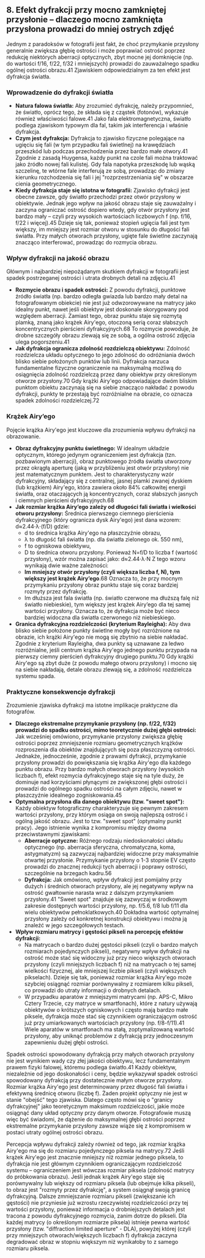 ## **8\. Efekt dyfrakcji przy mocno zamkniętej przysłonie – dlaczego mocno zamknięta przysłona prowadzi do mniej ostrych zdjęć**

Jednym z paradoksów w fotografii jest fakt, że choć przymykanie przysłony generalnie zwiększa głębię ostrości i może poprawiać ostrość poprzez redukcję niektórych aberracji optycznych, zbyt mocne jej domknięcie (np. do wartości f/16, f/22, f/32 i mniejszych) prowadzi do zauważalnego spadku ogólnej ostrości obrazu.41 Zjawiskiem odpowiedzialnym za ten efekt jest dyfrakcja światła.

### **Wprowadzenie do dyfrakcji światła**

* **Natura falowa światła:** Aby zrozumieć dyfrakcję, należy przypomnieć, że światło, oprócz tego, że składa się z cząstek (fotonów), wykazuje również właściwości falowe.41 Jako fala elektromagnetyczna, światło podlega zjawiskom typowym dla fal, takim jak interferencja i właśnie dyfrakcja.  
* **Czym jest dyfrakcja:** Dyfrakcja to zjawisko fizyczne polegające na ugięciu się fali (w tym przypadku fali świetlnej) na krawędziach przeszkód lub podczas przechodzenia przez bardzo małe otwory.41 Zgodnie z zasadą Huygensa, każdy punkt na czole fali można traktować jako źródło nowej fali kulistej. Gdy fala napotyka przeszkodę lub wąską szczelinę, te wtórne fale interferują ze sobą, prowadząc do zmiany kierunku rozchodzenia się fali i jej "rozprzestrzeniania się" w obszarze cienia geometrycznego.  
* **Kiedy dyfrakcja staje się istotna w fotografii:** Zjawisko dyfrakcji jest obecne zawsze, gdy światło przechodzi przez otwór przysłony w obiektywie. Jednak jego wpływ na jakość obrazu staje się zauważalny i zaczyna ograniczać ostrość dopiero wtedy, gdy otwór przysłony jest bardzo mały – czyli przy wysokich wartościach liczbowych f (np. f/16, f/22 i więcej).45 Dzieje się tak, ponieważ stopień ugięcia fali jest tym większy, im mniejszy jest rozmiar otworu w stosunku do długości fali światła. Przy małych otworach przysłony, ugięte fale świetlne zaczynają znacząco interferować, prowadząc do rozmycia obrazu.

### **Wpływ dyfrakcji na jakość obrazu**

Głównym i najbardziej niepożądanym skutkiem dyfrakcji w fotografii jest spadek postrzeganej ostrości i utrata drobnych detali na zdjęciu.41

* **Rozmycie obrazu i spadek ostrości:** Z powodu dyfrakcji, punktowe źródło światła (np. bardzo odległa gwiazda lub bardzo mały detal na fotografowanym obiekcie) nie jest już odwzorowywane na matrycy jako idealny punkt, nawet jeśli obiektyw jest doskonale skorygowany pod względem aberracji. Zamiast tego, obraz punktu staje się rozmytą plamką, znaną jako krążek Airy'ego, otoczoną serią coraz słabszych koncentrycznych pierścieni dyfrakcyjnych.68 To rozmycie powoduje, że drobne szczegóły obrazu zlewają się ze sobą, a ogólna ostrość zdjęcia ulega pogorszeniu.41  
* **Jak dyfrakcja ogranicza zdolność rozdzielczą obiektywu:** Zdolność rozdzielcza układu optycznego to jego zdolność do odróżniania dwóch blisko siebie położonych punktów lub linii. Dyfrakcja narzuca fundamentalne fizyczne ograniczenie na maksymalną możliwą do osiągnięcia zdolność rozdzielczą przez dany obiektyw przy określonym otworze przysłony.70 Gdy krążki Airy'ego odpowiadające dwóm bliskim punktom obiektu zaczynają się na siebie znacząco nakładać z powodu dyfrakcji, punkty te przestają być rozróżnialne na obrazie, co oznacza spadek zdolności rozdzielczej.72

### **Krążek Airy’ego**

Pojęcie krążka Airy'ego jest kluczowe dla zrozumienia wpływu dyfrakcji na obrazowanie.

* **Obraz dyfrakcyjny punktu świetlnego:** W idealnym układzie optycznym, którego jedynym ograniczeniem jest dyfrakcja (tzn. pozbawionym aberracji), obraz punktowego źródła światła utworzony przez okrągłą aperturę (jaką w przybliżeniu jest otwór przysłony) nie jest matematycznym punktem. Jest to charakterystyczny wzór dyfrakcyjny, składający się z centralnej, jasnej plamki zwanej dyskiem (lub krążkiem) Airy'ego, która zawiera około 84% całkowitej energii światła, oraz otaczających ją koncentrycznych, coraz słabszych jasnych i ciemnych pierścieni dyfrakcyjnych.68  
* **Jak rozmiar krążka Airy’ego zależy od długości fali światła i wielkości otworu przysłony:** Średnica pierwszego ciemnego pierścienia dyfrakcyjnego (który ogranicza dysk Airy'ego) jest dana wzorem: d≈2.44⋅λ⋅(f/D) gdzie:  
  * d to średnica krążka Airy'ego na płaszczyźnie obrazu,  
  * λ to długość fali światła (np. dla światła zielonego ok. 550 nm),  
  * f to ogniskowa obiektywu,  
  * D to średnica otworu przysłony. Ponieważ N=f/D to liczba f (wartość przysłony), wzór można zapisać jako: d≈2.44⋅λ⋅N Z tego wzoru wynikają dwie ważne zależności:  
  * **Im mniejszy otwór przysłony (czyli większa liczba f, N), tym większy jest krążek Airy’ego**.68 Oznacza to, że przy mocnym przymykaniu przysłony obraz punktu staje się coraz bardziej rozmyty przez dyfrakcję.  
  * Im dłuższa jest fala światła (np. światło czerwone ma dłuższą falę niż światło niebieskie), tym większy jest krążek Airy’ego dla tej samej wartości przysłony. Oznacza to, że dyfrakcja może być nieco bardziej widoczna dla światła czerwonego niż niebieskiego.  
* **Granica dyfrakcyjna rozdzielczości (kryterium Rayleigha):** Aby dwa blisko siebie położone punkty świetlne mogły być rozróżnione na obrazie, ich krążki Airy'ego nie mogą się zbytnio na siebie nakładać. Zgodnie z kryterium Rayleigha, dwa punkty są uznawane za ledwo rozróżnialne, jeśli centrum krążka Airy'ego jednego punktu przypada na pierwszy ciemny pierścień dyfrakcyjny drugiego punktu.70 Gdy krążki Airy'ego są zbyt duże (z powodu małego otworu przysłony) i mocno się na siebie nakładają, detale obrazu zlewają się, a zdolność rozdzielcza systemu spada.

### **Praktyczne konsekwencje dyfrakcji**

Zrozumienie zjawiska dyfrakcji ma istotne implikacje praktyczne dla fotografów.

* **Dlaczego ekstremalne przymykanie przysłony (np. f/22, f/32) prowadzi do spadku ostrości, mimo teoretycznie dużej głębi ostrości:** Jak wcześniej omówiono, przymykanie przysłony zwiększa głębię ostrości poprzez zmniejszenie rozmiaru geometrycznych krążków rozproszenia dla obiektów znajdujących się poza płaszczyzną ostrości. Jednakże, jednocześnie, zgodnie z prawami dyfrakcji, przymykanie przysłony prowadzi do powiększania się krążka Airy'ego dla każdego punktu obrazu. Przy bardzo małych otworach przysłony (wysokich liczbach f), efekt rozmycia dyfrakcyjnego staje się na tyle duży, że dominuje nad korzyściami płynącymi ze zwiększonej głębi ostrości i prowadzi do ogólnego spadku ostrości na całym zdjęciu, nawet w płaszczyźnie idealnego zogniskowania.45  
* **Optymalna przysłona dla danego obiektywu (tzw. "sweet spot"):** Każdy obiektyw fotograficzny charakteryzuje się pewnym zakresem wartości przysłony, przy którym osiąga on swoją najlepszą ostrość i ogólną jakość obrazu. Jest to tzw. "sweet spot" (optymalny punkt pracy). Jego istnienie wynika z kompromisu między dwoma przeciwstawnymi zjawiskami:  
  * **Aberracje optyczne:** Różnego rodzaju niedoskonałości układu optycznego (np. aberracja sferyczna, chromatyczna, koma, astygmatyzm) są zazwyczaj najbardziej widoczne przy maksymalnie otwartej przysłonie. Przymykanie przysłony o 1-3 stopnie EV często prowadzi do znacznej redukcji tych aberracji i poprawy ostrości, szczególnie na brzegach kadru.56  
  * **Dyfrakcja:** Jak omówiono, wpływ dyfrakcji jest pomijalny przy dużych i średnich otworach przysłony, ale jej negatywny wpływ na ostrość gwałtownie narasta wraz z dalszym przymykaniem przysłony.41 "Sweet spot" znajduje się zazwyczaj w środkowym zakresie dostępnych wartości przysłony, np. f/5.6, f/8 lub f/11 dla wielu obiektywów pełnoklatkowych.40 Dokładna wartość optymalnej przysłony zależy od konkretnej konstrukcji obiektywu i można ją znaleźć w jego szczegółowych testach.  
* **Wpływ rozmiaru matrycy i gęstości pikseli na percepcję efektów dyfrakcji:**  
  * Na matrycach o bardzo dużej gęstości pikseli (czyli o bardzo małych rozmiarach pojedynczych pikseli), negatywny wpływ dyfrakcji na ostrość może stać się widoczny już przy nieco większych otworach przysłony (czyli mniejszych liczbach f) niż na matrycach o tej samej wielkości fizycznej, ale mniejszej liczbie pikseli (czyli większych pikselach). Dzieje się tak, ponieważ rozmiar krążka Airy'ego może szybciej osiągnąć rozmiar porównywalny z rozmiarem kilku pikseli, co prowadzi do utraty informacji o drobnych detalach.  
  * W przypadku aparatów z mniejszymi matrycami (np. APS-C, Mikro Cztery Trzecie, czy matryce w smartfonach), które z natury używają obiektywów o krótszych ogniskowych i często mają bardzo małe piksele, dyfrakcja może stać się czynnikiem ograniczającym ostrość już przy umiarkowanych wartościach przysłony (np. f/8-f/11).41 Wiele aparatów w smartfonach ma stałą, zoptymalizowaną wartość przysłony, aby uniknąć problemów z dyfrakcją przy jednoczesnym zapewnieniu dużej głębi ostrości.

Spadek ostrości spowodowany dyfrakcją przy małych otworach przysłony nie jest wynikiem wady czy złej jakości obiektywu, lecz fundamentalnym prawem fizyki falowej, któremu podlega światło.41 Każdy obiektyw, niezależnie od jego doskonałości i ceny, będzie wykazywał spadek ostrości spowodowany dyfrakcją przy dostatecznie małym otworze przysłony. Rozmiar krążka Airy'ego jest determinowany przez długość fali światła i efektywną średnicę otworu (liczbę f). Żaden projekt optyczny nie jest w stanie "obejść" tego zjawiska. Dlatego często mówi się o "granicy dyfrakcyjnej" jako teoretycznym maksimum rozdzielczości, jakie może osiągnąć dany układ optyczny przy danym otworze. Fotografowie muszą więc być świadomi, że dążenie do maksymalnej głębi ostrości poprzez ekstremalne przymykanie przysłony zawsze wiąże się z kompromisem w postaci utraty ogólnej ostrości obrazu.

Percepcja wpływu dyfrakcji zależy również od tego, jak rozmiar krążka Airy'ego ma się do rozmiaru pojedynczego piksela na matrycy.72 Jeśli krążek Airy'ego jest znacznie mniejszy niż rozmiar jednego piksela, to dyfrakcja nie jest głównym czynnikiem ograniczającym rozdzielczość systemu – ograniczeniem jest wówczas rozmiar piksela (zdolność matrycy do próbkowania obrazu). Jeśli jednak krążek Airy'ego staje się porównywalny lub większy od rozmiaru piksela (lub obejmuje kilka pikseli), to obraz jest "rozmyty przez dyfrakcję", a system osiągnął swoją granicę dyfrakcyjną. Dalsze zmniejszanie rozmiaru pikseli (zwiększanie ich gęstości) nie przyniesie już wzrostu rzeczywistej rozdzielczości przy tej wartości przysłony, ponieważ informacja o drobniejszych detalach jest tracona z powodu dyfrakcyjnego rozmycia, zanim dotrze do pikseli. Dla każdej matrycy (o określonym rozmiarze piksela) istnieje pewna wartość przysłony (tzw. "diffraction limited aperture" \- DLA), powyżej której (czyli przy mniejszych otworach/większych liczbach f) dyfrakcja zaczyna degradować obraz w stopniu większym niż wynikałoby to z samego rozmiaru piksela.

